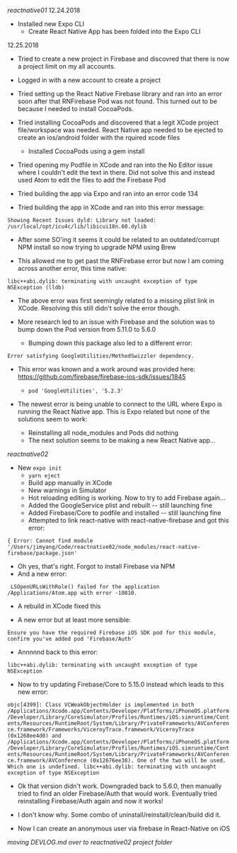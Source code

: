 *reactnative01*
12.24.2018
- Installed new Expo CLI
  - Create React Native App has been folded into the Expo CLI

12.25.2018
- Tried to create a new project in Firebase and discovred that there is now a project limit on my all accounts.
 - Logged in with a new account to create a project

- Tried setting up the React Native Firebase library and ran into an error soon after that RNFirebase Pod was not found. This turned out to be because I needed to install CocoaPods.
- Tried installing CocoaPods and discovered that a legit XCode project file/workspace was needed.
  React Native app needed to be ejected to create an ios/android folder with the rquired xcode files
  - Installed CocoaPods using a gem install

- Tried opening my Podfile in XCode and ran into the No Editor issue where I couldn't edit the text in there. Did not solve this and instead used Atom to edit the files to add the Firebase Pod

- Tried building the app via Expo and ran into an error code 134
- Tried building the app in XCode and ran into this error message:

`Showing Recent Issues
dyld: Library not loaded: /usr/local/opt/icu4c/lib/libicui18n.60.dylib`

- After some SO'ing it seems it could be related to an outdated/corrupt NPM install so now trying to upgrade NPM using Brew

- This allowed me to get past the RNFirebase error but now I am coming across another error, this time native:

`libc++abi.dylib: terminating with uncaught exception of type NSException
(lldb) `

- The above error was first seemingly related to a missing plist link in XCode. Resolving this still didn't solve the error though.

- More research led to an issue with Firebase and the solution was to bump down the Pod version from 5.11.0 to 5.6.0
  - Bumping down this package also led to a different error:

`Error satisfying GoogleUtilities/MethodSwizzler dependency.`

- This error was known and a work around was provided here: https://github.com/firebase/firebase-ios-sdk/issues/1845
  - `pod 'GoogleUtilities', '5.2.3'`

- The newest error is being unable to connect to the URL where Expo is running the React Native app. This is Expo related but none of the solutions seem to work:
  - Reinstalling all node_modules and Pods did nothing
  - The next solution seems to be making a new React Native app...

*reactnative02*

- New `expo init`
  - `yarn eject`
  - Build app manually in XCode
  - New warnings in Simulator
  - Hot reloading editing is working. Now to try to add Firebase again...
  - Added the GoogleService plist and rebuilt -- still launching fine
  - Added Firebase/Core to podfile and installed -- still launching fine
  - Attempted to link react-native with react-native-firebase and got this error:

`{ Error: Cannot find module '/Users/jimyang/Code/reactnative02/node_modules/react-native-firebase/package.json'`

- Oh yes, that's right. Forgot to install Firebase via NPM
- And a new error:

` LSOpenURLsWithRole() failed for the application /Applications/Atom.app with error -10810.`

- A rebuild in XCode fixed this

- A new error but at least more sensible:

`Ensure you have the required Firebase iOS SDK pod for this module, confirm you've added pod 'Firebase/Auth'`

- Annnnnd back to this error:

`libc++abi.dylib: terminating with uncaught exception of type NSException`

- Now to try updating Firebase/Core to 5.15.0 instead which leads to this new error:

`objc[4399]: Class VCWeakObjectHolder is implemented in both /Applications/Xcode.app/Contents/Developer/Platforms/iPhoneOS.platform/Developer/Library/CoreSimulator/Profiles/Runtimes/iOS.simruntime/Contents/Resources/RuntimeRoot/System/Library/PrivateFrameworks/AVConference.framework/Frameworks/ViceroyTrace.framework/ViceroyTrace (0x1268ee4d0) and /Applications/Xcode.app/Contents/Developer/Platforms/iPhoneOS.platform/Developer/Library/CoreSimulator/Profiles/Runtimes/iOS.simruntime/Contents/Resources/RuntimeRoot/System/Library/PrivateFrameworks/AVConference.framework/AVConference (0x12676ee38). One of the two will be used. Which one is undefined.
libc++abi.dylib: terminating with uncaught exception of type NSException`

- Ok that version didn't work. Downgraded back to 5.6.0, then manually tried to find an older Firebase/Auth that would work. Eventually tried reinstalling Firebase/Auth again and now it works!

- I don't know why. Some combo of uninstall/reinstall/clean/build did it.

- Now I can create an anonymous user via firebase in React-Native on iOS

*moving DEVLOG.md over to reactnative02 project folder*
